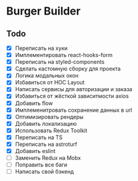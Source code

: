 # Burger Builder

## Todo

- [x] Переписать на хуки
- [x] Имплементировать react-hooks-form
- [x] Переписать на styled-components
- [x] Сделать кастомную сборку для проекта
- [x] Логика модальных окон
- [x] Избавиться от HOC Layout
- [x] Написать сервисы для авторизации и заказа
- [x] Избавиться от жёсткой зависитмости axios
- [x] Добавить flow
- [x] Имплеменитровать сохранение данных в url
- [x] Оптимизировать рендеры
- [x] Добавить локализацию
- [x] Использовать Redux Toolkit
- [x] Переписать на TS
- [x] Переписать на astroturf
- [x] Добавить eslint
- [ ] Заменить Redux на Mobx
- [ ] Поправить все баги
- [ ] Написать свой бэкенд
